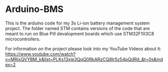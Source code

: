 # Arduino-BMS
This is the arduino code for my 3s Li-ion battery management system project. The folder named STM contains versions of the code that are meant to run on Blue Pill devalopment boards which use STM32F103C8 microcontrollers. 

For information on the project please look into my YouTube Videos about it: 
https://www.youtube.com/watch?v=MRjxQVYBM_k&list=PLKs13xje3QqQ0RkARzCQ8lr5z54pQdRd_&t=0s&index=2

